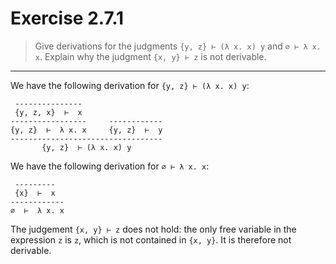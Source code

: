# Exercise 2.7.1

> Give derivations for the judgments `{y, z} ⊢ (λ x. x) y` and `∅ ⊢ λ x. x`.
> Explain why the judgment `{x, y} ⊢ z` is not derivable.

---

We have the following derivation for `{y, z} ⊢ (λ x. x) y`:
```text
 ---------------
 {y, z, x}  ⊢  x
-----------------     ------------
{y, z}  ⊢  λ x. x     {y, z}  ⊢  y
----------------------------------
       {y, z}  ⊢ (λ x. x) y
```

We have the following derivation for `∅ ⊢ λ x. x`:
```text
 ---------
 {x}  ⊢  x
------------
∅  ⊢  λ x. x
```

The judgement `{x, y} ⊢ z` does not hold:
the only free variable in the expression `z` is `z`, which is not contained in `{x, y}`.
It is therefore not derivable.
